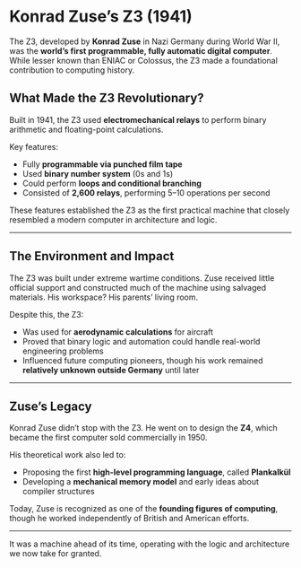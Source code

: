 # Konrad Zuse’s Z3 (1941)

The Z3, developed by **Konrad Zuse** in Nazi Germany during World War II, was the **world’s first programmable, fully automatic digital computer**. While lesser known than ENIAC or Colossus, the Z3 made a foundational contribution to computing history.

## What Made the Z3 Revolutionary?

Built in 1941, the Z3 used **electromechanical relays** to perform binary arithmetic and floating-point calculations.

Key features:

* Fully **programmable via punched film tape**
* Used **binary number system** (0s and 1s)
* Could perform **loops and conditional branching**
* Consisted of **2,600 relays**, performing 5–10 operations per second

These features established the Z3 as the first practical machine that closely resembled a modern computer in architecture and logic.

---

## The Environment and Impact

The Z3 was built under extreme wartime conditions. Zuse received little official support and constructed much of the machine using salvaged materials. His workspace? His parents’ living room.

Despite this, the Z3:

* Was used for **aerodynamic calculations** for aircraft
* Proved that binary logic and automation could handle real-world engineering problems
* Influenced future computing pioneers, though his work remained **relatively unknown outside Germany** until later

---

## Zuse’s Legacy

Konrad Zuse didn’t stop with the Z3. He went on to design the **Z4**, which became the first computer sold commercially in 1950.

His theoretical work also led to:

* Proposing the first **high-level programming language**, called **Plankalkül**
* Developing a **mechanical memory model** and early ideas about compiler structures

Today, Zuse is recognized as one of the **founding figures of computing**, though he worked independently of British and American efforts.

---

It was a machine ahead of its time, operating with the logic and architecture we now take for granted.
